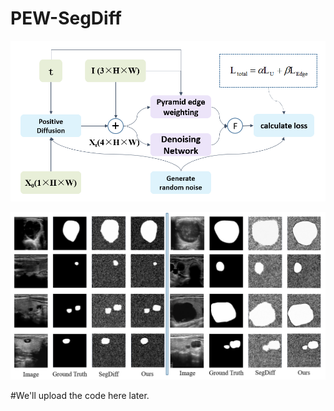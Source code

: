 # PEW-SegDiff

![image](fig3.png)

![image](noise_contrast.png)

#We'll upload the code here later.

